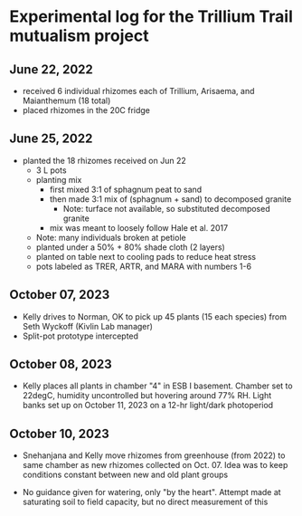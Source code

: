 # Experimental log for the Trillium Trail mutualism project

## June 22, 2022
- received 6 individual rhizomes each of Trillium, Arisaema, and Maianthemum (18 total)
- placed rhizomes in the 20C fridge

## June 25, 2022
- planted the 18 rhizomes received on Jun 22
	- 3 L pots
	- planting mix
		- first mixed 3:1 of sphagnum peat to sand
		- then made 3:1 mix of (sphagnum + sand) to decomposed granite
			- Note: turface not available, so substituted decomposed granite
		- mix was meant to loosely follow Hale et al. 2017
	- Note: many individuals broken at petiole
	- planted under a 50% + 80% shade cloth (2 layers)
	- planted on table next to cooling pads to reduce heat stress
	- pots labeled as TRER, ARTR, and MARA with numbers 1-6

## October 07, 2023
 - Kelly drives to Norman, OK to pick up 45 plants (15 each species) from Seth Wyckoff (Kivlin Lab manager)
 - Split-pot prototype intercepted

## October 08, 2023
 - Kelly places all plants in chamber "4" in ESB I basement. Chamber set to 22degC, humidity uncontrolled but hovering around 77% RH. Light banks set up on October 11, 2023 on a 12-hr light/dark photoperiod

## October 10, 2023
 - Snehanjana and Kelly move rhizomes from greenhouse (from 2022) to same chamber as new rhizomes collected on Oct. 07. Idea was to keep conditions constant between new and old plant groups

 - No guidance given for watering, only "by the heart". Attempt made at saturating soil to field capacity, but no direct measurement of this